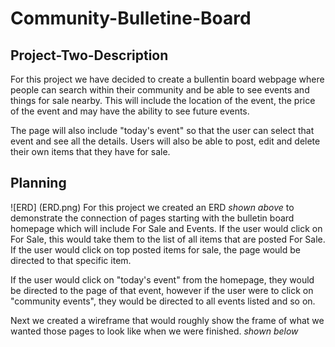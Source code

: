 # Community-Bulletine-Board

## Project-Two-Description
For this project we have decided to create a bullentin board webpage where people can search within their community and be able to see events and things for sale nearby. This will include the location of the event, the price of the event and may have the ability to see future events. 

The page will also include "today's event" so that the user can select that event and see all the details. Users will also be able to post, edit and delete their own items that they have for sale.

## Planning
![ERD] (ERD.png)
For this project we created an ERD *shown above* to demonstrate the connection of pages starting with the bulletin board homepage which will include For Sale and Events. If the user would click on For Sale, this would take them to the list of all items that are posted For Sale. If the user would click on top posted items for sale, the page would be directed to that specific item.

If the user would click on "today's event" from the homepage, they would be directed to the page of that event, however if the user were to click on "community events", they would be directed to all events listed and so on.

Next we created a wireframe that would roughly show the frame of what we wanted those pages to look like when we were finished. <em>shown <em>below
